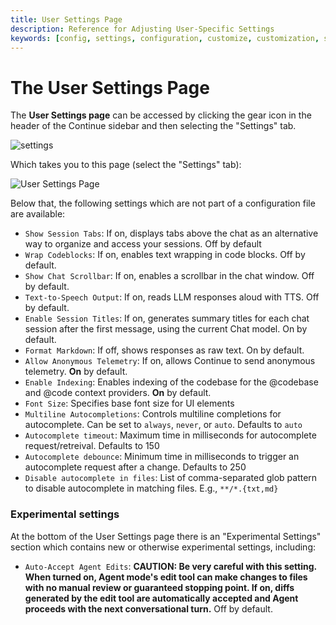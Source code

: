 ```yaml
---
title: User Settings Page
description: Reference for Adjusting User-Specific Settings
keywords: [config, settings, configuration, customize, customization, sidebar]
---
```


# The User Settings Page

The **User Settings page** can be accessed by clicking the gear icon in the header of the Continue sidebar and then selecting the "Settings" tab.

![settings](/img/settings-header.png)

Which takes you to this page (select the "Settings" tab):

![User Settings Page](/img/settings-page.png)

Below that, the following settings which are not part of a configuration file are available:

- `Show Session Tabs`: If on, displays tabs above the chat as an alternative way to organize and access your sessions. Off by default
- `Wrap Codeblocks`: If on, enables text wrapping in code blocks. Off by default.
- `Show Chat Scrollbar`: If on, enables a scrollbar in the chat window. Off by default.
- `Text-to-Speech Output`: If on, reads LLM responses aloud with TTS. Off by default.
- `Enable Session Titles`: If on, generates summary titles for each chat session after the first message, using the current Chat model. On by default.
- `Format Markdown`: If off, shows responses as raw text. On by default.
- `Allow Anonymous Telemetry`: If on, allows Continue to send anonymous telemetry. **On** by default.
- `Enable Indexing`: Enables indexing of the codebase for the @codebase and @code context providers. **On** by default.
- `Font Size`: Specifies base font size for UI elements
- `Multiline Autocompletions`: Controls multiline completions for autocomplete. Can be set to `always`, `never`, or `auto`. Defaults to `auto`
- `Autocomplete timeout`: Maximum time in milliseconds for autocomplete request/retreival. Defaults to 150
- `Autocomplete debounce`: Minimum time in milliseconds to trigger an autocomplete request after a change. Defaults to 250
- `Disable autocomplete in files`: List of comma-separated glob pattern to disable autocomplete in matching files. E.g., `**/*.{txt,md}`

### Experimental settings

At the bottom of the User Settings page there is an "Experimental Settings" section which contains new or otherwise experimental settings, including:

- `Auto-Accept Agent Edits`: **CAUTION: Be very careful with this setting. When turned on, Agent mode's edit tool can make changes to files with no manual review or guaranteed stopping point. If on, diffs generated by the edit tool are automatically accepted and Agent proceeds with the next conversational turn.** Off by default.

<!-- - `Use autocomplete cache`: If on, caches completions. -->
<!-- - `Use Chromium for Docs Crawling`: Use Chromium to crawl docs locally. Useful if the default Cheerio crawler fails on sites that require JavaScript rendering. Downloads and installs Chromium to ~/.noiragent/.utils. Off by default -->
<!-- - `Codeblock Actions Position`: Sets the position for the actions that show when hovering over codeblocks. Defaults to `top` -->
<!-- - `Workspace prompts path`: Where to find Prompt Files in a workspace - replaces the default .noiragent/prompts -->
